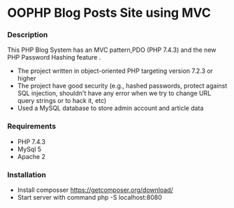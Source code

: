 # OOPHP Blog Posts Site using MVC

### Description

This PHP Blog System has an MVC pattern,PDO (PHP 7.4.3) and the new PHP Password Hashing feature .

- The project written in object-oriented PHP targeting version 7.2.3 or higher
- The project have good security (e.g., hashed passwords, protect against SQL injection, shouldn't have any error when we try to change URL query strings or to hack it, etc)
- Used a MySQL database to store admin account and article data

### Requirements

- PHP 7.4.3
- MySql 5
- Apache 2

### Installation

- Install composser https://getcomposer.org/download/
- Start server with command php -S localhost:8080
